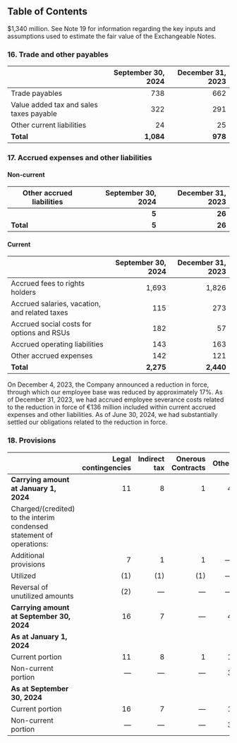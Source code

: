 ## Table of Contents

$1,340 million. See Note 19 for information regarding the key inputs and assumptions used to estimate the fair value of the Exchangeable Notes.

### 16. Trade and other payables

| | September 30, 2024 | December 31, 2023 |
| --- | ---:| ---:|
| Trade payables | 738 | 662 |
| Value added tax and sales taxes payable | 322 | 291 |
| Other current liabilities | 24 | 25 |
| **Total** | **1,084** | **978** |

### 17. Accrued expenses and other liabilities

#### Non-current

| Other accrued liabilities | September 30, 2024 | December 31, 2023 |
| --- | ---: | ---: |
| | **5** | **26** |
| **Total** | **5** | **26** |

#### Current

| | September 30, 2024 | December 31, 2023 |
| --- | ---:| ---:|
| Accrued fees to rights holders | 1,693 | 1,826 |
| Accrued salaries, vacation, and related taxes | 115 | 273 |
| Accrued social costs for options and RSUs | 182 | 57 |
| Accrued operating liabilities | 143 | 163 |
| Other accrued expenses | 142 | 121 |
| **Total** | **2,275** | **2,440** |

On December 4, 2023, the Company announced a reduction in force, through which our employee base was reduced by approximately 17%. As of December 31, 2023, we had accrued employee severance costs related to the reduction in force of €136 million included within current accrued expenses and other liabilities. As of June 30, 2024, we had substantially settled our obligations related to the reduction in force.

### 18. Provisions

| | Legal contingencies | Indirect tax | Onerous Contracts | Other | Total |
| --- | ---:| ---:| ---:| ---: | ---: |
| **Carrying amount at January 1, 2024** | 11 | 8 | 1 | 4 | 24 |
| Charged/(credited) to the interim condensed statement of operations: | | | | | |
| Additional provisions | 7 | 1 | 1 | — | 9 |
| Utilized | (1) | (1) | (1) | — | (2) |
| Reversal of unutilized amounts | (2) | — | — | — | (4) |
| **Carrying amount at September 30, 2024** | 16 | 7 | — | 4 | 27 |
| **As at January 1, 2024** | | | | | |
| Current portion | 11 | 8 | 1 | 1 | 21 |
| Non-current portion | — | — | — | 3 | 3 |
| **As at September 30, 2024** | | | | | |
| Current portion | 16 | 7 | — | 1 | 24 |
| Non-current portion | — | — | — | 3 | 3 |